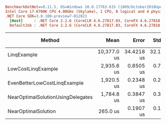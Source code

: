 ``` ini

BenchmarkDotNet=v0.11.5, OS=Windows 10.0.17763.615 (1809/October2018Update/Redstone5)
Intel Core i7-6700K CPU 4.00GHz (Skylake), 1 CPU, 8 logical and 4 physical cores
.NET Core SDK=3.0.100-preview7-012821
  [Host]     : .NET Core 2.2.6 (CoreCLR 4.6.27817.03, CoreFX 4.6.27818.02), 64bit RyuJIT
  DefaultJob : .NET Core 2.2.6 (CoreCLR 4.6.27817.03, CoreFX 4.6.27818.02), 64bit RyuJIT


```
|                            Method |        Mean |      Error |     StdDev | Ratio | RatioSD |    Gen 0 | Gen 1 | Gen 2 | Allocated |
|---------------------------------- |------------:|-----------:|-----------:|------:|--------:|---------:|------:|------:|----------:|
|                       LinqExample | 10,377.0 us | 34.4218 us | 32.1982 us | 39.15 |    0.13 | 218.7500 |     - |     - |  960000 B |
|                LowCostLinqExample |  2,935.6 us |  0.8505 us |  0.7539 us | 11.08 |    0.01 |        - |     - |     - |         - |
|      EvenBetterLowCostLinqExample |  1,920.5 us |  0.2348 us |  0.2196 us |  7.25 |    0.00 |        - |     - |     - |         - |
| NearOptimalSolutionUsingDelegates |  1,784.8 us |  0.3847 us |  0.3410 us |  6.73 |    0.00 |        - |     - |     - |         - |
|               NearOptimalSolution |    265.0 us |  0.1907 us |  0.1784 us |  1.00 |    0.00 |        - |     - |     - |         - |
